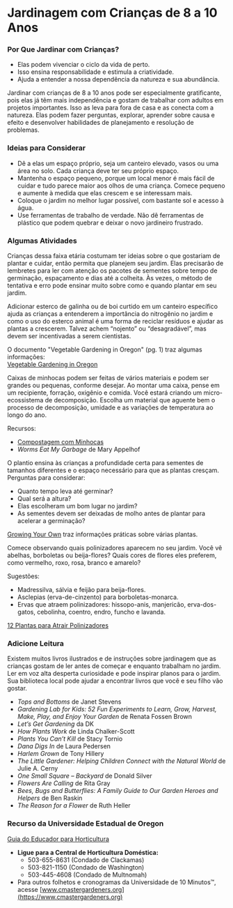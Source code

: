 # Jardinagem com Crianças de 8 a 10 Anos

### Por Que Jardinar com Crianças?

- Elas podem vivenciar o ciclo da vida de perto.
- Isso ensina responsabilidade e estimula a criatividade.
- Ajuda a entender a nossa dependência da natureza e sua abundância.

Jardinar com crianças de 8 a 10 anos pode ser especialmente gratificante, pois elas já têm mais independência e gostam de trabalhar com adultos em projetos importantes. Isso as leva para fora de casa e as conecta com a natureza. Elas podem fazer perguntas, explorar, aprender sobre causa e efeito e desenvolver habilidades de planejamento e resolução de problemas.

### Ideias para Considerar

- Dê a elas um espaço próprio, seja um canteiro elevado, vasos ou uma área no solo. Cada criança deve ter seu próprio espaço.
- Mantenha o espaço pequeno, porque um local menor é mais fácil de cuidar e tudo parece maior aos olhos de uma criança. Comece pequeno e aumente à medida que elas crescem e se interessam mais.
- Coloque o jardim no melhor lugar possível, com bastante sol e acesso à água.
- Use ferramentas de trabalho de verdade. Não dê ferramentas de plástico que podem quebrar e deixar o novo jardineiro frustrado.

### Algumas Atividades

Crianças dessa faixa etária costumam ter ideias sobre o que gostariam de plantar e cuidar, então permita que planejem seu jardim. Elas precisarão de lembretes para ler com atenção os pacotes de sementes sobre tempo de germinação, espaçamento e dias até a colheita. Às vezes, o método de tentativa e erro pode ensinar muito sobre como e quando plantar em seu jardim.


Adicionar esterco de galinha ou de boi curtido em um canteiro específico ajuda as crianças a entenderem a importância do nitrogênio no jardim e como o uso do esterco animal é uma forma de reciclar resíduos e ajudar as plantas a crescerem. Talvez achem “nojento” ou “desagradável”, mas devem ser incentivadas a serem cientistas.

O documento "Vegetable Gardening in Oregon" (pg. 1) traz algumas informações:  
[Vegetable Gardening in Oregon](http://catalog.extension.oregonstate.edu/sites/catalog/files/project/pdf/ec871.pdf)


Caixas de minhocas podem ser feitas de vários materiais e podem ser grandes ou pequenas, conforme desejar. Ao montar uma caixa, pense em um recipiente, forração, oxigênio e comida. Você estará criando um micro-ecossistema de decomposição. Escolha um material que aguente bem o processo de decomposição, umidade e as variações de temperatura ao longo do ano.

Recursos:

- [Compostagem com Minhocas](https://catalog.extension.oregonstate.edu/em9034)
- *Worms Eat My Garbage* de Mary Appelhof


O plantio ensina às crianças a profundidade certa para sementes de tamanhos diferentes e o espaço necessário para que as plantas cresçam. Perguntas para considerar:

- Quanto tempo leva até germinar?
- Qual será a altura?
- Elas escolheram um bom lugar no jardim?
- As sementes devem ser deixadas de molho antes de plantar para acelerar a germinação?

[Growing Your Own](https://catalog.extension.oregonstate.edu/em9027) traz informações práticas sobre várias plantas.


Comece observando quais polinizadores aparecem no seu jardim. Você vê abelhas, borboletas ou beija-flores? Quais cores de flores eles preferem, como vermelho, roxo, rosa, branco e amarelo?

Sugestões:

- Madressilva, sálvia e feijão para beija-flores.
- Asclepias (erva-de-cinzento) para borboletas-monarca.
- Ervas que atraem polinizadores: hissopo-anis, manjericão, erva-dos-gatos, cebolinha, coentro, endro, funcho e lavanda.

[12 Plantas para Atrair Polinizadores](https://extension.oregonstate.edu/news/12-plants-entice-pollinators-your-garden)

### Adicione Leitura

Existem muitos livros ilustrados e de instruções sobre jardinagem que as crianças gostam de ler antes de começar e enquanto trabalham no jardim. Ler em voz alta desperta curiosidade e pode inspirar planos para o jardim. Sua biblioteca local pode ajudar a encontrar livros que você e seu filho vão gostar.


- *Tops and Bottoms* de Janet Stevens
- *Gardening Lab for Kids: 52 Fun Experiments to Learn, Grow, Harvest, Make, Play, and Enjoy Your Garden* de Renata Fossen Brown
- *Let’s Get Gardening* da DK
- *How Plants Work* de Linda Chalker-Scott
- *Plants You Can’t Kill* de Stacy Tornio
- *Dana Digs In* de Laura Pedersen
- *Harlem Grown* de Tony Hillery
- *The Little Gardener: Helping Children Connect with the Natural World* de Julie A. Cerny
- *One Small Square – Backyard* de Donald Silver
- *Flowers Are Calling* de Rita Gray
- *Bees, Bugs and Butterflies: A Family Guide to Our Garden Heroes and Helpers* de Ben Raskin
- *The Reason for a Flower* de Ruth Heller

### Recurso da Universidade Estadual de Oregon

[Guia do Educador para Horticultura](https://catalog.extension.oregonstate.edu/em9032)


- **Ligue para a Central de Horticultura Doméstica:**
  - 503-655-8631 (Condado de Clackamas)
  - 503-821-1150 (Condado de Washington)
  - 503-445-4608 (Condado de Multnomah)
- Para outros folhetos e cronogramas da Universidade de 10 Minutos™, acesse [www.cmastergardeners.org](https://www.cmastergardeners.org)
